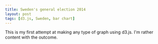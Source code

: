 ```yaml
---
title: Sweden's general election 2014
layout: post
tags: [d3.js, Sweden, bar chart]
---
```


This is my first attempt at making any type of graph using d3.js. I'm rather content with the outcome.

<div id='canvas'></div>
<script type="text/javascript" src="http://d3js.org/d3.v3.min.js"></script>
<script src="http://labratrevenge.com/d3-tip/javascripts/d3.tip.v0.6.3.js"></script>
<script type="https://rawgit.com/kpjonsson/3458965cadc3c8a8174c/raw/bfb5e358f470d9db6c4010b81412e055d2dac72b/general-election-2014.js"></script>
